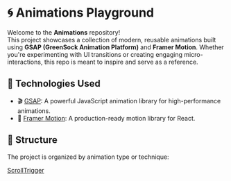 # 🌀 Animations Playground

Welcome to the **Animations** repository!  
This project showcases a collection of modern, reusable animations built using **GSAP (GreenSock Animation Platform)** and **Framer Motion**. Whether you're experimenting with UI transitions or creating engaging micro-interactions, this repo is meant to inspire and serve as a reference.

## 🚀 Technologies Used

- 🎬 [GSAP](https://greensock.com/gsap/): A powerful JavaScript animation library for high-performance animations.
- 🎥 [Framer Motion](https://www.framer.com/motion/): A production-ready motion library for React.

## 📁 Structure

The project is organized by animation type or technique:

[ScrollTrigger](./GSAP/ScrollTrigger.md)